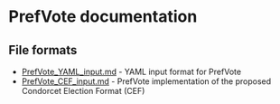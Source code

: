 PrefVote documentation
======================

## File formats

* [PrefVote_YAML_input.md](PrefVote_YAML_input.md) - YAML input format for PrefVote
* [PrefVote_CEF_input.md](PrefVote_CEF_input.md) - PrefVote implementation of the proposed Condorcet Election Format (CEF)